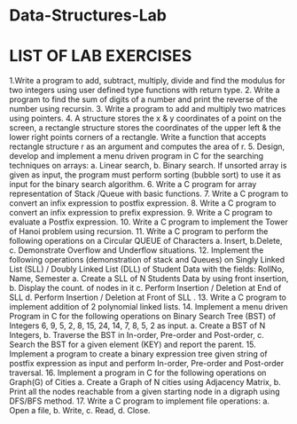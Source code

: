 # Data-Structures-Lab

# LIST OF LAB EXERCISES

1.Write a program to add, subtract, multiply, divide and find the modulus for two integers using user defined type
functions with return type.
2. Write a program to find the sum of digits of a number and print the reverse of the number using recursin.
3. Write a program to add and multiply two matrices using pointers.
4. A structure stores the x & y coordinates of a point on the screen, a rectangle structure
stores the coordinates of the upper left & the lower right points corners of a rectangle. Write
a function that accepts rectangle structure r as an argument and computes the area of r.
5. Design, develop and implement a menu driven program in C for the searching techniques on arrays:
   a. Linear search, b. Binary search. If unsorted array is given as input, the program must perform sorting (bubble sort) to use it as input for the binary search algorithm.
6. Write a C program for array representation of Stack /Queue with basic functions.
7. Write a C program to convert an infix expression to postfix expression.
8. Write a C program to convert an infix expression to prefix expression.
9. Write a C program to evaluate a Postfix expression.
10. Write a C program to implement the Tower of Hanoi problem using recursion.
11. Write a C program to perform the following operations on a Circular QUEUE of Characters
    a. Insert, b.Delete, c. Demonstrate Overflow and Underflow situations.
12. Implement the following operations (demonstration of stack and Queues) on Singly Linked List (SLL) / Doubly Linked List (DLL) of Student Data with the fields: RollNo, Name, Semester 
    a. Create a SLL of N Students Data by using front insertion, b. Display the count.
of nodes in it c. Perform Insertion / Deletion at End of SLL d. Perform Insertion / Deletion at
Front of SLL .
13. Write a C program to implement addition of 2 polynomial linked lists.
14. Implement a menu driven Program in C for the following operations on Binary Search Tree (BST) of Integers 6, 9, 5, 2, 8, 15, 24, 14, 7, 8, 5, 2 as input. 
    a. Create a BST of N Integers, b. Traverse the BST in In-order, Pre-order and Post-order, c. Search the BST for a given element (KEY) and report the parent.
15. Implement a program to create a binary expression tree given string of postfix expression as input and perform In-order, Pre-order and Post-order traversal.
16. Implement a program in C for the following operations on Graph(G) of Cities
    a. Create a Graph of N cities using Adjacency Matrix, b. Print all the nodes reachable from a given starting node in a digraph using DFS/BFS method.
17. Write a C program to implement file operations:
    a. Open a file, b. Write, c. Read, d. Close.
